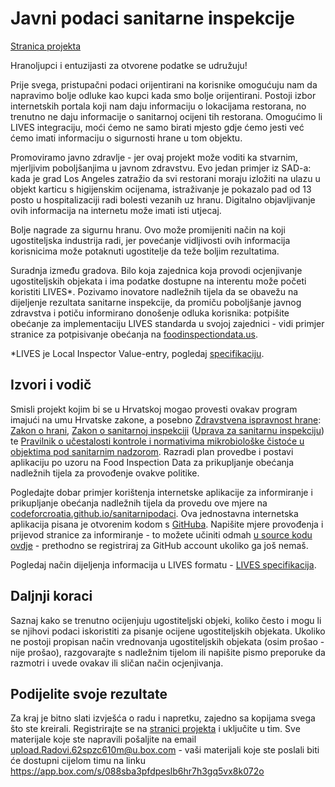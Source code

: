 Javni podaci sanitarne inspekcije
=================================

[Stranica projekta](http://www.google.com/url?q=http%3A%2F%2Fcodeforcroatia.org%2Fprojects%2Fotvoreni_podaci_sanitarne_inspekcije&sa=D&sntz=1&usg=AFQjCNE_K_DeotYzgdC76fw4-pTWKNVpbw)

Hranoljupci i entuzijasti za otvorene podatke se udružuju!

Prije svega, pristupačni podaci orijentirani na korisnike omogućuju nam da napravimo bolje odluke kao kupci kada smo bolje orijentirani. Postoji izbor internetskih portala koji nam daju informaciju o lokacijama restorana, no trenutno ne daju informacije o sanitarnoj ocijeni tih restorana. Omogućimo li LIVES integraciju, moći ćemo ne samo birati mjesto gdje ćemo jesti već ćemo imati informaciju o sigurnosti hrane u tom objektu.

Promoviramo javno zdravlje - jer ovaj projekt može voditi ka stvarnim, mjerljivim poboljšanjima u javnom zdravstvu. Evo jedan primjer iz SAD-a: kada je grad Los Angeles zatražio da svi restorani moraju izložiti na ulazu u objekt karticu s higijenskim ocijenama, istraživanje je pokazalo pad od 13 posto u hospitalizaciji radi bolesti vezanih uz hranu. Digitalno objavljivanje ovih informacija na internetu može imati isti utjecaj.

Bolje nagrade za sigurnu hranu. Ovo može promijeniti način na koji ugostiteljska industrija radi, jer povećanje vidljivosti ovih informacija korisnicima može potaknuti ugostitelje da teže boljim rezultatima.

Suradnja između gradova. Bilo koja zajednica koja provodi ocjenjivanje ugostiteljskih objekata i ima podatke dostupne na interentu može početi koristiti LIVES\*. Pozivamo inovatore nadležnih tijela da se obavežu na dijeljenje rezultata sanitarne inspekcije, da promiču poboljšanje javnog zdravstva i potiču informirano donošenje odluka korisnika: potpišite obećanje za implementaciju LIVES standarda u svojoj zajednici - vidi primjer stranice za potpisivanje obećanja na [foodinspectiondata.us](http://www.google.com/url?q=http%3A%2F%2Ffoodinspectiondata.us%2F&sa=D&sntz=1&usg=AFQjCNH4cpzqniIUR__fZw8Zx1J6f_l4Jg).

\*LIVES je Local Inspector Value-entry, pogledaj [specifikaciju](http://www.google.com/url?q=http%3A%2F%2Fwww.yelp.com%2Fhealthscores&sa=D&sntz=1&usg=AFQjCNFGF8a1hxdZV5wgQSbikQhIj_keHg).

Izvori i vodič
--------------

Smisli projekt kojim bi se u Hrvatskoj mogao provesti ovakav program imajući na umu Hrvatske zakone, a posebno [Zdravstvena ispravnost hrane](http://www.google.com/url?q=http%3A%2F%2Fwww.zdravlje.hr%2Fzakonodavstvo%2Fzakoni_i_pravilnici%2Fuprava_za_sanitarnu_inspekciju%2Fzdravstvena_ispravnost_hrane&sa=D&sntz=1&usg=AFQjCNED5XyV5ISIu1xIbwPLtSR3IxgW1Q): [Zakon o hrani](http://www.google.com/url?q=http%3A%2F%2Fnarodne-novine.nn.hr%2Fclanci%2Fsluzbeni%2F2013_06_81_1699.html&sa=D&sntz=1&usg=AFQjCNEg7QG0wnREJGUXuVm0Vs5UAvRbkg), [Zakon o sanitarnoj inspekciji](http://www.google.com/url?q=http%3A%2F%2Fnarodne-novine.nn.hr%2Fclanci%2Fsluzbeni%2F2008_10_113_3285.html&sa=D&sntz=1&usg=AFQjCNEbgrRFFCcJLzyJuwCY6_GnYEgxzQ) ([Uprava za sanitarnu inspekciju](http://www.google.com/url?q=http%3A%2F%2Fwww.zdravlje.hr%2Fzakonodavstvo%2Fzakoni_i_pravilnici%2Fuprava_za_sanitarnu_inspekciju&sa=D&sntz=1&usg=AFQjCNHs6D2r-W6cl5uWmRvG1o1YAiVaRw)) te [Pravilnik o učestalosti kontrole i normativima mikrobiološke čistoće u objektima pod sanitarnim nadzorom](http://www.google.com/url?q=http%3A%2F%2Fpossector.com%2Fwww%2Fuploaded%2FPRAVILNIK-O-UCESTALOSTI-KONTROLE-I-NORMATIVIMA-MIKROBIOLOSKE-CISTOCE-U-OBJEKTIMA-POD-SANITARNIM-NADZOROM.pdf&sa=D&sntz=1&usg=AFQjCNFhAPnb7jC4-eMMJgYJOK_qadIZ5g). Razradi plan provedbe i postavi aplikaciju po uzoru na Food Inspection Data za prikupljanje obećanja nadležnih tijela za provođenje ovakve politike.

Pogledajte dobar primjer korištenja internetske aplikacije za informiranje i prikupljanje obećanja nadležnih tijela da provedu ove mjere na [codeforcroatia.github.io/sanitarnipodaci](http://codeforcroatia.github.io/sanitarnipodaci/). Ova jednostavna internetska aplikacija pisana je otvorenim kodom s [GitHuba](https://github.com/codeforcroatia/sanitarnipodaci). Napišite mjere provođenja i prijevod stranice za informiranje - to možete učiniti odmah [u source kodu ovdje](https://www.google.com/url?q=https%3A%2F%2Fgithub.com%2Fcodeforcroatia%2Fsanitarnipodaci%2Fblob%2Fgh-pages%2Findex.html&sa=D&sntz=1&usg=AFQjCNGMa3yc_5HlFNTShKE3f7WVT2MSYw) - prethodno se registriraj za GitHub account ukoliko ga još nemaš.

Pogledaj način dijeljenja informacija u LIVES formatu - [LIVES specifikacija](http://www.google.com/url?q=http%3A%2F%2Fwww.yelp.com%2Fhealthscores&sa=D&sntz=1&usg=AFQjCNFGF8a1hxdZV5wgQSbikQhIj_keHg).

Daljnji koraci
--------------

Saznaj kako se trenutno ocijenjuju ugostiteljski objeki, koliko često i mogu li se njihovi podaci iskoristiti za pisanje ocijene ugostiteljskih objekata. Ukoliko ne postoji propisan način vrednovanja ugostiteljskih objekata (osim prošao - nije prošao), razgovarajte s nadležnim tijelom ili napišite pismo preporuke da razmotri i uvede ovakav ili sličan način ocjenjivanja.

Podijelite svoje rezultate
--------------------------

Za kraj je bitno slati izvješća o radu i napretku, zajedno sa kopijama svega što ste kreirali. Registrirajte se na [stranici projekta](http://www.google.com/url?q=http%3A%2F%2Fcodeforcroatia.org%2Fprojects%2Fotvoreni_podaci_sanitarne_inspekcije&sa=D&sntz=1&usg=AFQjCNE_K_DeotYzgdC76fw4-pTWKNVpbw) i uključite u tim. Sve materijale koje ste napravili pošaljite na email upload.Radovi.62spzc610m@u.box.com - vaši materijali koje ste poslali biti će dostupni cijelom timu na linku https://app.box.com/s/088sba3pfdpeslb6hr7h3gq5vx8k072o
